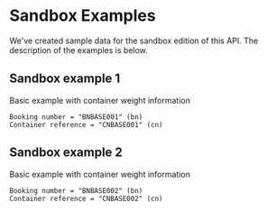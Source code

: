 # Sandbox Examples

We've created sample data for the sandbox edition of this API. The description of the examples is below.  

## Sandbox example 1

Basic example with container weight information

    Booking number = "BNBASE001" (bn)
    Container reference = "CNBASE001" (cn)

## Sandbox example 2

Basic example with container weight information

    Booking number = "BNBASE002" (bn)
    Container reference = "CNBASE002" (cn)
